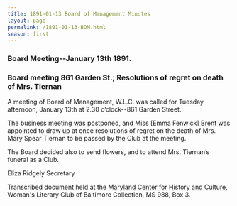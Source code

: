 ```yaml
---
title: 1891-01-13 Board of Management Minutes
layout: page
permalink: /1891-01-13-BOM.html
season: first
---
```


<style>
    #maincontent{
        font-size:1.4em;
    }
</style>
### Board Meeting--January 13th 1891.

### Board meeting 861 Garden St.; Resolutions of regret on death of Mrs. Tiernan

A meeting of Board of Management, W.L.C. was called for Tuesday afternoon, January 13th at 2.30 o’clock--861 Garden Street.

The business meeting was postponed, and Miss [Emma Fenwick] Brent was appointed to draw up at once resolutions of regret on the death of Mrs. Mary Spear Tiernan to be passed by the Club at the meeting.

The Board decided also to send flowers, and to attend Mrs. Tiernan’s funeral as a Club.

Eliza Ridgely
Secretary

Transcribed document held at the [Maryland Center for History and Culture](http://mdhs.org/), Woman's Literary Club of Baltimore Collection, MS 988, Box 3. 